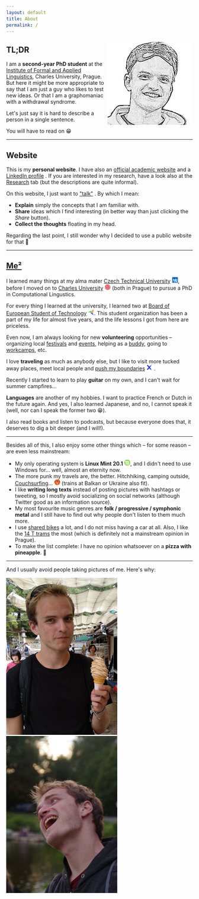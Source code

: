 ```yaml
---
layout: default
title: About
permalink: /
---
```

<img id="about-img" align="right" src="assets/me_3.jpg" alt="me_3">

## TL;DR
I am a **second-year PhD student** at the [Institute of Formal and Applied Linguistics](https://ufal.mff.cuni.cz/), Charles University, Prague. But here it might be more appropriate to say that I am just a guy who likes to test new ideas. Or that I am a graphomaniac with a withdrawal syndrome.

Let's just say it is hard to describe a person in a single sentence.

You will have to read on 😁

---
## Website
This is my **personal website**. I have also an [official academic website](https://ufal.mff.cuni.cz/zdenek-kasner) <i class="fa fa-university"></i> and a [LinkedIn profile](https://www.linkedin.com/in/zdenek-kasner/) <i class="fab fa-linkedin"></i>. If you are interested in my research, have a look also at the [Research](research) tab (but the descriptions are quite informal).

On this website, I just want to ["talk"](blog) <i class="fa fa-comment-alt"></i>. By which I mean:
- **Explain** simply the concepts that I am familiar with.
- **Share** ideas which I find interesting (in better way than just clicking the *Share* button). 
- **Collect the thoughts** floating in my head.

Regarding the last point, I still wonder why I decided to use a public website for that 🤔




<!-- But mainly there is this crazy idea that writing my thoughts on a public website will help to clear them up. -->

---
## [Me²](https://www.dailymotion.com/video/x3b1ozq)
I learned many things at my alma mater [Czech Technical University](https://cvut.cz/) <img src="assets/cvut.png" style="display: inline">, before I moved on to [Charles University](https://cuni.cz/) <img src="assets/cuni.png" style="display: inline"> (both in Prague) to pursue a PhD in Computational Lingustics.


For every thing I learned at the university, I learned two at [Board of European Student of Technology](https://best.eu.org) <img src="assets/best.png" style="display: inline">. This student organization has been a part of my life for almost five years, and the life lessons I got from here are priceless. 

Even now, I am always looking for new **volunteering** <i class="fa fa-people-arrows"></i> opportunities – organizing local [festivals](https://www.prahazijehudbou.cz) and [events](https://milionchvilek.cz), helping as a [buddy](https://esncuprague.cz), going to [workcamps](https//tamjdem.cz), etc.

I love **traveling** as much as anybody else, but I like to visit more tucked away places, meet local people and  [push my boundaries](https://x-challenge.cz/) <img src="assets/x.jpg" style="display: inline"> .


Recently I started to learn to play **guitar** <i class="fa fa-guitar"></i> on my own, and I can't wait for summer campfires...

**Languages** <i class="fa fa-language"></i> are another of my hobbies. I want to practice French or Dutch in the future again. And yes, I also learned Japanese, and no, I cannot speak it (well, nor can I speak the former two 😁).

I also read books and listen to podcasts, but because everyone does that, it deserves to dig a bit deeper (and I will!).

---

Besides all of this, I also enjoy some other things which – for some reason – are even less mainstream:

- My only operating system is **Linux Mint 20.1** <img src="assets/mint.png" style="display: inline">, and I didn't need to use Windows for... well, almost an eternity now.
- The more punk my travels are, the better. Hitchhiking, camping outside, [Couchsurfing](https://www.couchsurfing.com)...  <img src="assets/cs.png" style="display: inline"> (trains at Balkan or Ukraine also fit).
- I like **writing long texts** <i class="fas fa-pen-nib"></i> instead of posting pictures with hashtags  or tweeting, so I mostly avoid socializing on social networks (although Twitter good as an information source).
- My most favourite music genres are **folk / progressive / symphonic metal** <i class="fa fa-music"></i> and I still have to find out why people don't listen to them much more.
- I use [shared bikes](https://www.nextbikeczech.com) <i class="fas fa-bicycle"></i> a lot, and I do not miss having a car at all. Also, I like the [14 T trams](https://en.wikipedia.org/wiki/%C5%A0koda_14_T) <i class="fas fa-tram"></i> the most (which is definitely not a mainstream opinion in Prague).
- To make the list complete: I have no opinion whatsoever on a **pizza with pineapple**. 🍕

---

And I usually avoid people taking pictures of me. Here's why:


<div class="row centered-image">
  <div class="column">
    <img src="assets/me_1.jpg" alt="me_1">
  </div>
  <div class="column">
    <img src="assets/me_2.jpg" alt="me_2">
  </div>
</div>